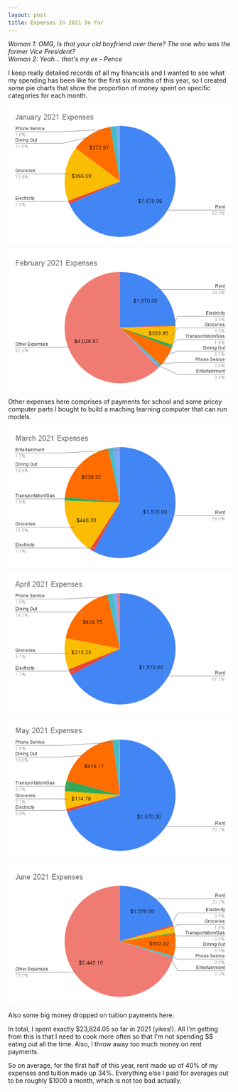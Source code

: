 ```yaml
---
layout: post
title: Expenses In 2021 So Far
---
```


*Woman 1: OMG, Is that your old boyfriend over there? The one who was the former Vice President?*\
*Woman 2: Yeah... that's my ex - Pence*

I keep really detailed records of all my financials and I wanted to see what my spending has been like for the first six months of this year, so I created some pie charts that show the proportion of money spent on specific categories for each month.

![](/images/2021_expenses/January_2021_Expenses.png)

![](/images/2021_expenses/February_2021_Expenses.png)

Other expenses here comprises of payments for school and some pricey computer parts I bought to build a maching learning computer that can run models.

![](/images/2021_expenses/March_2021_Expenses.png)

![](/images/2021_expenses/April_2021_Expenses.png)

![](/images/2021_expenses/May_2021_Expenses.png)

![](/images/2021_expenses/June_2021_Expenses.png)

Also some big money dropped on tuition payments here.

In total, I spent exactly $23,824.05 so far in 2021 (yikes!). All I'm getting from this is that I need to cook more often so that I'm not spending $$ eating out all the time. Also, I throw away too much money on rent payments.

So on average, for the first half of this year, rent made up of 40% of my expenses and tuition made up 34%. Everything else I paid for averages out to be roughly $1000 a month, which is not too bad actually.
